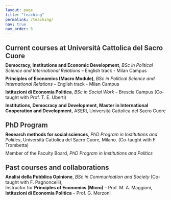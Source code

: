 ```yaml
---
layout: page
title: "teaching"
permalink: /teaching/
nav: true
nav_order: 5
---
```


<style>
  .teaching-section-title {
    font-size: 1.3rem;
    font-weight: bold;
    margin-top: 1.5rem;
    margin-bottom: 0.5rem;
    color: #333;
  }
  .teaching-entry {
    margin-bottom: 0.5rem; /* Adds extra vertical spacing */
  }
</style>

<p class="teaching-section-title">Current courses at Università Cattolica del Sacro Cuore</p>
<div class="teaching-entry">
<b>Democracy, Institutions and Economic Development</b>, <i>BSc in Political Science and International Relations</i> – English track - Milan Campus 
</div>
<div class="teaching-entry">
<b>Principles of Economics (Macro Module)</b>, <i>BSc in Political Science and International Relations</i> – English track - Milan Campus 
</div>
<div class="teaching-entry">
<b>Istituzioni di Economia Politica</b>,  <i>BSc in Social Work</i> – Brescia Campus (Co-taught with Prof. T. E. Uberti)
</div>
<div class="teaching-entry">
<b>Institutions, Democracy and Development, Master in International Cooperation and Development</b>, ASERI, Università Cattolica del Sacro Cuore
</div>
  
<p class="teaching-section-title">PhD Program </p>
<div class="teaching-entry">
<b>Research methods for social sciences</b>, <i>PhD Program in Institutions and Politics</i>, Università Cattolica del Sacro Cuore, Milano. (Co-taught with F. Trombetta)
</div>
<div class="teaching-entry">
Member of the Faculty Board, <i>PhD Program in Institutions and Politics</i>
</div>

<p class="teaching-section-title">Past courses and collaborations</p>
<div class="teaching-entry">
<b>Analisi della Pubblica Opinione</b>, <i>BSc in Communication and Society</i> (Co-taught with F. Pagnoncelli); <br>
Instructor for <b>Principles of Economics (Micro)</b> – Prof. M. A. Maggioni, <b>Istituzioni di Economia Politica</b> – Prof. G. Merzoni
</div>

